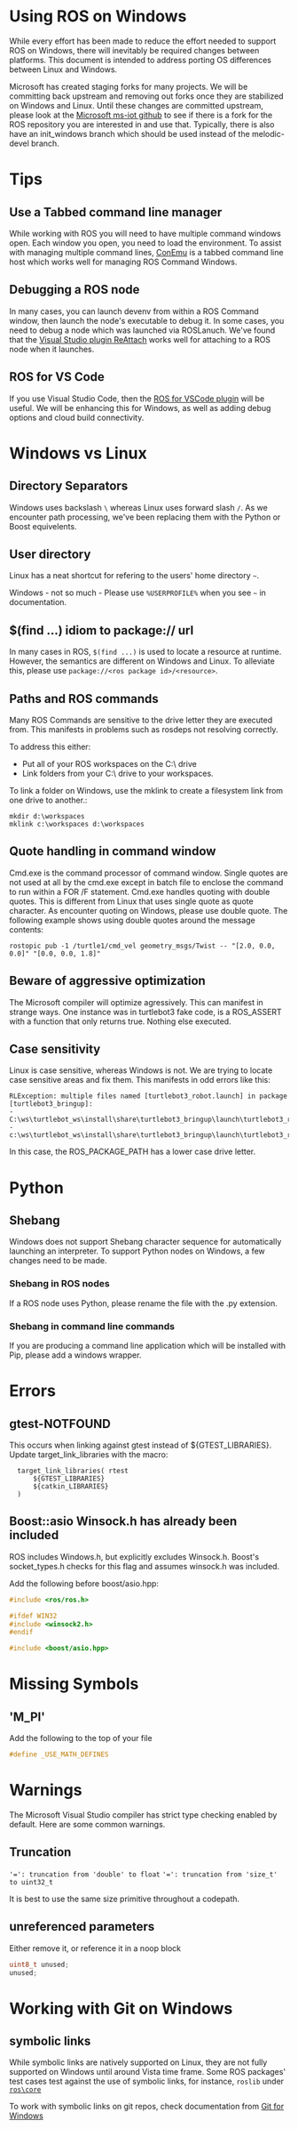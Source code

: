 # Using ROS on Windows
While every effort has been made to reduce the effort needed to support ROS on Windows, 
there will inevitably be required changes between platforms. This document is intended to address porting OS differences between Linux and Windows.

Microsoft has created staging forks for many projects. We will be committing back upstream and removing out forks once they are stabilized on Windows and Linux. 
Until these changes are committed upstream, please look at the [Microsoft ms-iot github](https://github.com/ms-iot) to see if there is a fork for the ROS repository you are interested in and use that. Typically, there is also have an init_windows branch which should be used instead of the melodic-devel branch.

# Tips
## Use a Tabbed command line manager
While working with ROS you will need to have multiple command windows open. Each window you open, you need to load the environment. To assist with managing multiple command lines, [ConEmu](https://conemu.github.io/) is a tabbed command line host which works well for managing ROS Command Windows.

## Debugging a ROS node
In many cases, you can launch devenv from within a ROS Command window, then launch the node's executable to debug it. In some cases, you need to debug a node which was launched via ROSLanuch. We've found that the [Visual Studio plugin ReAttach](https://marketplace.visualstudio.com/items?itemName=ErlandR.ReAttach) works well for attaching to a ROS node when it launches.

## ROS for VS Code
If you use Visual Studio Code, then the [ROS for VSCode plugin](https://marketplace.visualstudio.com/items?itemName=ajshort.ros) will be useful. We will be enhancing this for Windows, as well as adding debug options and cloud build connectivity.


# Windows vs Linux
## Directory Separators
Windows uses backslash `\` whereas Linux uses forward slash `/`. As we encounter path processing, we've been replacing them with the Python or Boost equivelents.

## User directory
Linux has a neat shortcut for refering to the users' home directory `~`. 

Windows - not so much - Please use `%USERPROFILE%` when you see `~` in documentation.


## $(find ...) idiom to package:// url
In many cases in ROS, `$(find ...)` is used to locate a resource at runtime. However, the semantics are different on Windows and Linux. 
To alleviate this, please use `package://<ros package id>/<resource>`. 

## Paths and ROS commands
Many ROS Commands are sensitive to the drive letter they are executed from. This manifests in problems such as rosdeps not resolving correctly. 

To address this either:
  * Put all of your ROS workspaces on the C:\ drive
  * Link folders from your C:\ drive to your workspaces.

To link a folder on Windows, use the mklink to create a filesystem link from one drive to another.:
``` 
mkdir d:\workspaces
mklink c:\workspaces d:\workspaces
```

## Quote handling in command window
Cmd.exe is the command processor of command window.  Single quotes are not used at all by the cmd.exe except in batch file to enclose the command to run within a FOR /F statement.  Cmd.exe handles quoting with double quotes.  This is different from Linux that uses single quote as quote character.  As encounter quoting on Windows, please use double quote.  The following example shows using double quotes around the message contents:
``` 
rostopic pub -1 /turtle1/cmd_vel geometry_msgs/Twist -- "[2.0, 0.0, 0.0]" "[0.0, 0.0, 1.8]"
```

## Beware of aggressive optimization
The Microsoft compiler will optimize agressively. This can manifest in strange ways. One instance was in turtlebot3 fake code, is a ROS_ASSERT with a function that only returns true. Nothing else executed.

## Case sensitivity
Linux is case sensitive, whereas Windows is not. We are trying to locate case sensitive areas and fix them. This manifests in odd errors like this: 

```
RLException: multiple files named [turtlebot3_robot.launch] in package [turtlebot3_bringup]:
- C:\ws\turtlebot_ws\install\share\turtlebot3_bringup\launch\turtlebot3_robot.launch
- c:\ws\turtlebot_ws\install\share\turtlebot3_bringup\launch\turtlebot3_robot.launch
```
In this case, the ROS_PACKAGE_PATH has a lower case drive letter.

# Python
## Shebang
Windows does not support Shebang character sequence for automatically launching an interpreter. To support Python nodes on Windows, a few changes need to be made.

### Shebang in ROS nodes
If a ROS node uses Python, please rename the file with the .py extension.

### Shebang in command line commands
If you are producing a command line application which will be installed with Pip, please add a windows wrapper.

# Errors
## gtest-NOTFOUND
This occurs when linking against gtest instead of ${GTEST_LIBRARIES}. Update target_link_libraries with the macro:
```
  target_link_libraries( rtest
      ${GTEST_LIBRARIES}
      ${catkin_LIBRARIES}
  )
```

## Boost::asio Winsock.h has already been included
ROS includes Windows.h, but explicitly excludes Winsock.h. Boost's socket_types.h checks for this flag and assumes winsock.h was included.

Add the following before boost/asio.hpp:
``` C++
#include <ros/ros.h>

#ifdef WIN32
#include <winsock2.h>
#endif

#include <boost/asio.hpp>
```

# Missing Symbols
## 'M_PI'
Add the following to the top of your file

``` C++
#define _USE_MATH_DEFINES 
```

# Warnings
The Microsoft Visual Studio compiler has strict type checking enabled by default. Here are some common warnings.

## Truncation
`'=': truncation from 'double' to float`
`'=': truncation from 'size_t' to uint32_t`

It is best to use the same size primitive throughout a codepath. 

## unreferenced parameters
Either remove it, or reference it in a noop block

```c++ 
uint8_t unused;
unused;
```

# Working with Git on Windows

## symbolic links
While symbolic links are natively supported on Linux, they are not fully supported on Windows until around Vista time frame.
Some ROS packages' test cases test against the use of symbolic links, for instance, `roslib` under [`ros\core`](https://github.com/ros/ros)

To work with symbolic links on git repos, check documentation from [Git for Windows](https://github.com/git-for-windows/git/wiki/Symbolic-Links)

##  
